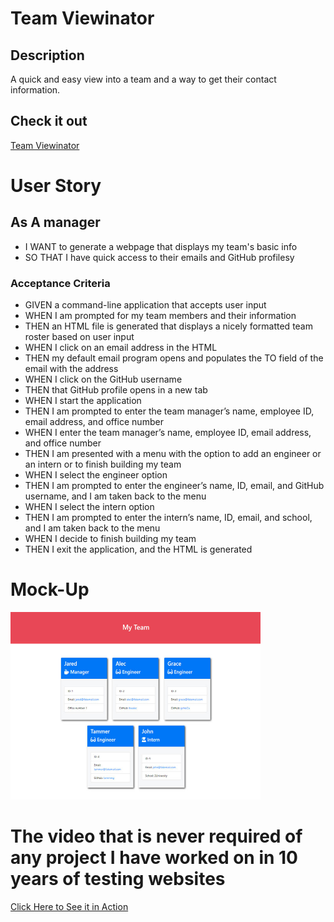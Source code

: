 # Team Viewinator

## Description
A quick and easy view into a team and a way to get their contact information.

## Check it out
[Team Viewinator](https://joe-riley.github.io/team-viewinator/)

# User Story
## As A manager
* I WANT to generate a webpage that displays my team's basic info
* SO THAT I have quick access to their emails and GitHub profilesy

### Acceptance Criteria
* GIVEN a command-line application that accepts user input
* WHEN I am prompted for my team members and their information
* THEN an HTML file is generated that displays a nicely formatted team roster based on user input
* WHEN I click on an email address in the HTML
* THEN my default email program opens and populates the TO field of the email with the address
* WHEN I click on the GitHub username
* THEN that GitHub profile opens in a new tab
* WHEN I start the application
* THEN I am prompted to enter the team manager’s name, employee ID, email address, and office number
* WHEN I enter the team manager’s name, employee ID, email address, and office number
* THEN I am presented with a menu with the option to add an engineer or an intern or to finish building my team
* WHEN I select the engineer option
* THEN I am prompted to enter the engineer’s name, ID, email, and GitHub username, and I am taken back to the menu
* WHEN I select the intern option
* THEN I am prompted to enter the intern’s name, ID, email, and school, and I am taken back to the menu
* WHEN I decide to finish building my team
* THEN I exit the application, and the HTML is generated

# Mock-Up

<img src="./docs/images/10-object-oriented-programming-homework-demo-1.png" alt="My Team View" title="Mock of My Team View" width="400" height="300" />

# The video that is never required of any project I have worked on in 10 years of testing websites

[Click Here to See it in Action](https://drive.google.com/file/d/1ufd06wt2wbDjHtfWRg8_FjWXCQrOXzNs)

